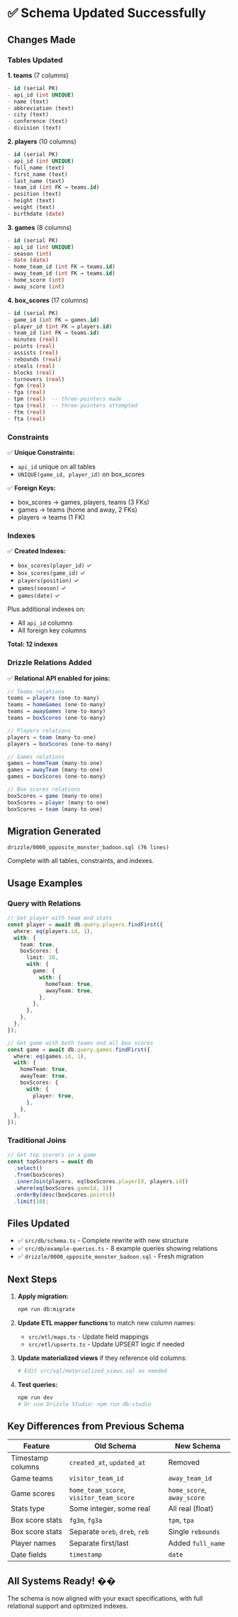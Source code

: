 # ✅ Schema Updated Successfully

## Changes Made

### Tables Updated

**1. teams** (7 columns)
```sql
- id (serial PK)
- api_id (int UNIQUE)
- name (text)
- abbreviation (text)
- city (text)
- conference (text)
- division (text)
```

**2. players** (10 columns)
```sql
- id (serial PK)
- api_id (int UNIQUE)
- full_name (text)
- first_name (text)
- last_name (text)
- team_id (int FK → teams.id)
- position (text)
- height (text)
- weight (text)
- birthdate (date)
```

**3. games** (8 columns)
```sql
- id (serial PK)
- api_id (int UNIQUE)
- season (int)
- date (date)
- home_team_id (int FK → teams.id)
- away_team_id (int FK → teams.id)
- home_score (int)
- away_score (int)
```

**4. box_scores** (17 columns)
```sql
- id (serial PK)
- game_id (int FK → games.id)
- player_id (int FK → players.id)
- team_id (int FK → teams.id)
- minutes (real)
- points (real)
- assists (real)
- rebounds (real)
- steals (real)
- blocks (real)
- turnovers (real)
- fgm (real)
- fga (real)
- tpm (real)  -- three-pointers made
- tpa (real)  -- three-pointers attempted
- ftm (real)
- fta (real)
```

### Constraints

✅ **Unique Constraints:**
- `api_id` unique on all tables
- `UNIQUE(game_id, player_id)` on box_scores

✅ **Foreign Keys:**
- box_scores → games, players, teams (3 FKs)
- games → teams (home and away, 2 FKs)
- players → teams (1 FK)

### Indexes

✅ **Created Indexes:**
- `box_scores(player_id)` ✓
- `box_scores(game_id)` ✓
- `players(position)` ✓
- `games(season)` ✓
- `games(date)` ✓

Plus additional indexes on:
- All `api_id` columns
- All foreign key columns

**Total: 12 indexes**

### Drizzle Relations Added

✅ **Relational API enabled for joins:**

```typescript
// Teams relations
teams → players (one-to-many)
teams → homeGames (one-to-many)
teams → awayGames (one-to-many)
teams → boxScores (one-to-many)

// Players relations
players → team (many-to-one)
players → boxScores (one-to-many)

// Games relations
games → homeTeam (many-to-one)
games → awayTeam (many-to-one)
games → boxScores (one-to-many)

// Box scores relations
boxScores → game (many-to-one)
boxScores → player (many-to-one)
boxScores → team (many-to-one)
```

## Migration Generated

```
drizzle/0000_opposite_monster_badoon.sql (76 lines)
```

Complete with all tables, constraints, and indexes.

## Usage Examples

### Query with Relations

```typescript
// Get player with team and stats
const player = await db.query.players.findFirst({
  where: eq(players.id, 1),
  with: {
    team: true,
    boxScores: {
      limit: 10,
      with: {
        game: {
          with: {
            homeTeam: true,
            awayTeam: true,
          },
        },
      },
    },
  },
});

// Get game with both teams and all box scores
const game = await db.query.games.findFirst({
  where: eq(games.id, 1),
  with: {
    homeTeam: true,
    awayTeam: true,
    boxScores: {
      with: {
        player: true,
      },
    },
  },
});
```

### Traditional Joins

```typescript
// Get top scorers in a game
const topScorers = await db
  .select()
  .from(boxScores)
  .innerJoin(players, eq(boxScores.playerId, players.id))
  .where(eq(boxScores.gameId, 1))
  .orderBy(desc(boxScores.points))
  .limit(10);
```

## Files Updated

- ✅ `src/db/schema.ts` - Complete rewrite with new structure
- ✅ `src/db/example-queries.ts` - 8 example queries showing relations
- ✅ `drizzle/0000_opposite_monster_badoon.sql` - Fresh migration

## Next Steps

1. **Apply migration:**
   ```bash
   npm run db:migrate
   ```

2. **Update ETL mapper functions** to match new column names:
   - `src/etl/maps.ts` - Update field mappings
   - `src/etl/upserts.ts` - Update UPSERT logic if needed

3. **Update materialized views** if they reference old columns:
   ```bash
   # Edit src/sql/materialized_views.sql as needed
   ```

4. **Test queries:**
   ```bash
   npm run dev
   # Or use Drizzle Studio: npm run db:studio
   ```

## Key Differences from Previous Schema

| Feature | Old Schema | New Schema |
|---------|-----------|------------|
| Timestamp columns | `created_at`, `updated_at` | Removed |
| Game teams | `visitor_team_id` | `away_team_id` |
| Game scores | `home_team_score`, `visitor_team_score` | `home_score`, `away_score` |
| Stats type | Some integer, some real | All real (float) |
| Box score stats | `fg3m`, `fg3a` | `tpm`, `tpa` |
| Box score stats | Separate `oreb`, `dreb`, `reb` | Single `rebounds` |
| Player names | Separate first/last | Added `full_name` |
| Date fields | `timestamp` | `date` |

## All Systems Ready! ��

The schema is now aligned with your exact specifications, with full relational support and optimized indexes.
